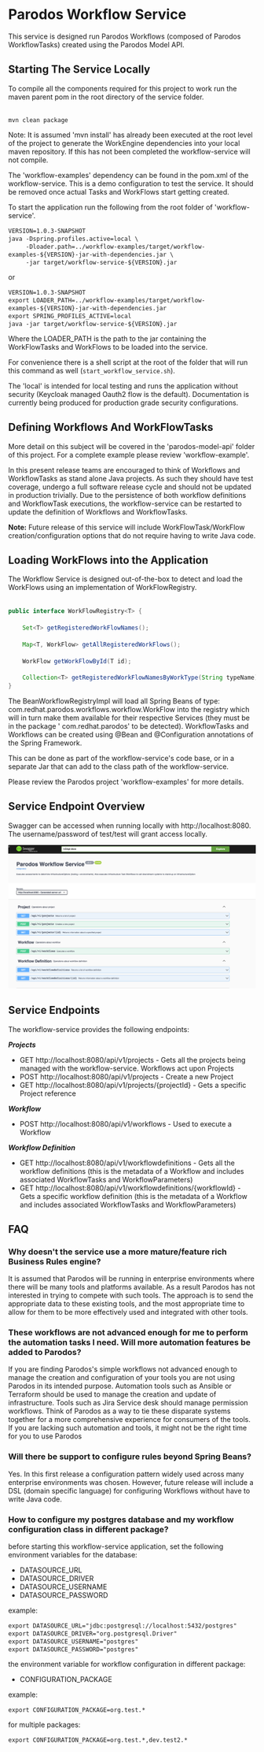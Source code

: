 # Parodos Workflow Service

This service is designed run Parodos Workflows (composed of Parodos WorkflowTasks) created using the Parodos Model API.

## Starting The Service Locally

To compile all the components required for this project to work run the maven parent pom in the root directory of the
service folder.

```shell

mvn clean package

```

Note: It is assumed 'mvn install' has already been executed at the root level of the project to generate the WorkEngine
dependencies into your local maven repository. If this has not been completed the workflow-service will not compile.

The 'workflow-examples' dependency can be found in the pom.xml of the workflow-service. This is a demo configuration to
test the service. It should be removed once actual Tasks and WorkFlows start getting created.

To start the application run the following from the root folder of 'workflow-service'.

```shell
VERSION=1.0.3-SNAPSHOT
java -Dspring.profiles.active=local \
     -Dloader.path=../workflow-examples/target/workflow-examples-${VERSION}-jar-with-dependencies.jar \
     -jar target/workflow-service-${VERSION}.jar
```
or
```shell
VERSION=1.0.3-SNAPSHOT
export LOADER_PATH=../workflow-examples/target/workflow-examples-${VERSION}-jar-with-dependencies.jar
export SPRING_PROFILES_ACTIVE=local
java -jar target/workflow-service-${VERSION}.jar
```
Where the LOADER_PATH is the path to the jar containing the WorkFlowTasks and WorkFlows to be loaded into the service.

For convenience there is a shell script at the root of the folder that will run this command as well 
(`start_workflow_service.sh`).

The 'local' is intended for local testing and runs the application without security (Keycloak managed Oauth2 flow is the
default). Documentation is currently being produced for production grade security configurations.

## Defining Workflows And WorkFlowTasks

More detail on this subject will be covered in the 'parodos-model-api' folder of this project. For a complete example
please review 'workflow-example'.

In this present release teams are encouraged to think of Workflows and WorkflowTasks as stand alone Java projects. As
such they should have test coverage, undergo a full software release cycle and should not be updated in production
trivially. Due to the persistence of both workflow definitions and WorkflowTask executions, the workflow-service can be
restarted to update the definition of Workflows and WorkflowTasks.

**Note:** Future release of this service will include WorkFlowTask/WorkFlow creation/configuration options that do not
require having to write Java code.

## Loading WorkFlows into the Application

The Workflow Service is designed out-of-the-box to detect and load the WorkFlows using an implementation of
WorkFlowRegistry.

```java

public interface WorkFlowRegistry<T> {

    Set<T> getRegisteredWorkFlowNames();

    Map<T, WorkFlow> getAllRegisteredWorkFlows();

    WorkFlow getWorkFlowById(T id);

    Collection<T> getRegisteredWorkFlowNamesByWorkType(String typeName);
}

```

The BeanWorkflowRegistryImpl will load all Spring Beans of type: com.redhat.parodos.workflows.workflow.WorkFlow into the
registry which will in turn make them available for their respective Services (they must be in the package '
com.redhat.parodos' to be detected). WorkflowTasks and Workflows can be created using @Bean and @Configuration
annotations of the Spring Framework.

This can be done as part of the workflow-service's code base, or in a separate Jar that can add to the class path of the
workflow-service.

Please review the Parodos project 'workflow-examples' for more details.

## Service Endpoint Overview

Swagger can be accessed when running locally with http://localhost:8080. The username/password of test/test will grant
access locally.

![Workflow-Service](readme-images/swagger.png)

## Service Endpoints

The workflow-service provides the following endpoints:

***Projects***

- GET  http://localhost:8080/api/v1/projects - Gets all the projects being managed with the workflow-service. Workflows
  act upon Projects
- POST  http://localhost:8080/api/v1/projects - Create a new Project
- GET http://localhost:8080/api/v1/projects/{projectId} - Gets a specific Project reference

***Workflow***

- POST http://localhost:8080/api/v1/workflows - Used to execute a Workflow

***Workflow Definition***

- GET http://localhost:8080/api/v1/workflowdefinitions - Gets all the workflow definitions (this is the metadata of a
  Workflow and includes associated WorkflowTasks and WorkflowParameters)
- GET http://localhost:8080/api/v1/workflowdefinitions/{workflowId} - Gets a specific workflow definition (this is the
  metadata of a Workflow and includes associated WorkflowTasks and WorkflowParameters)

## FAQ

### Why doesn't the service use a more mature/feature rich Business Rules engine?

It is assumed that Parodos will be running in enterprise environments where there will be many tools and platforms
available. As a result Parodos has not interested in trying to compete with such tools. The approach is to send the
appropriate data to these existing tools, and the most appropriate time to allow for them to be more effectively used
and integrated with other tools.

### These workflows are not advanced enough for me to perform the automation tasks I need. Will more automation features be added to Parodos?

If you are finding Parodos's simple workflows not advanced enough to manage the creation and configuration of your tools
you are not using Parodos in its intended purpose. Automation tools such as Ansible or Terraform should be used to
manage the creation and update of infrastructure. Tools such as Jira Service desk should manage permission
workflows. Think of Parodos as a way to tie these disparate systems together for a more comprehensive experience for
consumers of the tools. If you are lacking such automation and tools, it might not be the right time for you to use
Parodos

### Will there be support to configure rules beyond Spring Beans?

Yes. In this first release a configuration pattern widely used across many enterprise environments was chosen. However,
future release will include a DSL (domain specific language) for configuring Workflows without have to write Java code.

### How to configure my postgres database and my workflow configuration class in different package?

before starting this workflow-service application, set the following environment variables for the database:
* DATASOURCE_URL
* DATASOURCE_DRIVER
* DATASOURCE_USERNAME
* DATASOURCE_PASSWORD

example:
```
export DATASOURCE_URL="jdbc:postgresql://localhost:5432/postgres"
export DATASOURCE_DRIVER="org.postgresql.Driver"
export DATASOURCE_USERNAME="postgres"
export DATASOURCE_PASSWORD="postgres"
```

the environment variable for workflow configuration in different package:
* CONFIGURATION_PACKAGE

example: 
```
export CONFIGURATION_PACKAGE=org.test.*
```

for multiple packages:
```
export CONFIGURATION_PACKAGE=org.test.*,dev.test2.*
```
